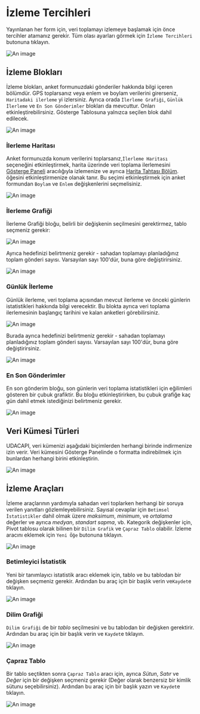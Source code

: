 # İzleme Tercihleri
 
Yayınlanan her form için, veri toplamayı izlemeye başlamak için önce tercihler atamanız gerekir. Tüm olası ayarları görmek için `İzleme Tercihleri` butonuna tıklayın.
 
![An image](/images/s7_1-MPreferences-tr.png)
 
## İzleme Blokları
 
İzleme blokları, anket formunuzdaki gönderiler hakkında bilgi içeren bölümdür. GPS toplarsanız veya enlem ve boylam verilerini girerseniz, `Haritadaki ilerleme` yi izlersiniz. Ayrıca orada `İlerleme Grafiği`, `Günlük İlerleme` ve `En Son Gönderimler` blokları da mevcuttur. Onları etkinleştirebilirsiniz. Gösterge Tablosuna yalnızca seçilen blok dahil edilecek.
 
![An image](/images/s07_1DB_empty-tr.png)
 
### İlerleme Haritası
 
Anket formunuzda konum verilerini toplarsanız,`İlerleme Haritası` seçeneğini etkinleştirmek, harita üzerinde veri toplama ilerlemesini [Gösterge Paneli](/guide/30-dashboard.md) aracılığıyla izlemenize ve ayrıca [Harita Tahtası Bölüm](/guide/45-mapboard.md). öğesini etkinleştirmenize olanak tanır. Bu seçimi etkinleştirmek için anket formundan `Boylam` ve `Enlem` değişkenlerini seçmelisiniz.
 
![An image](/images/s07_1PM-tr.png)
 
### İlerleme Grafiği
 
İlerleme Grafiği bloğu, belirli bir değişkenin seçilmesini gerektirmez, tablo seçmeniz gerekir:
 
![An image](/images/s07_1PP-tr.png)
 
Ayrıca hedefinizi belirtmeniz gerekir - sahadan toplamayı planladığınız toplam gönderi sayısı. Varsayılan sayı 100'dür, buna göre değiştirirsiniz.
 
![An image](/images/s07_1PP_target-tr.png)
 
### Günlük İlerleme
 
Günlük ilerleme, veri toplama açısından mevcut ilerleme ve önceki günlerin istatistikleri hakkında bilgi verecektir. Bu blokta ayrıca veri toplama ilerlemesinin başlangıç tarihini ve kalan anketleri görebilirsiniz.
 
![An image](/images/s07_1PP-tr.png)
 
Burada ayrıca hedefinizi belirtmeniz gerekir - sahadan toplamayı planladığınız toplam gönderi sayısı. Varsayılan sayı 100'dür, buna göre değiştirirsiniz.
 
![An image](/images/s07_1DP_target-tr.png)
 
### En Son Gönderimler
 
En son gönderim bloğu, son günlerin veri toplama istatistikleri için eğilimleri gösteren bir çubuk grafiktir. Bu bloğu etkinleştirirken, bu çubuk grafiğe kaç gün dahil etmek istediğinizi belirtmeniz gerekir.
 
![An image](/images/s07_1LS-tr.png)
 
## Veri Kümesi Türleri
 
UDACAPI, veri kümenizi aşağıdaki biçimlerden herhangi birinde indirmenize izin verir. Veri kümesini Gösterge Panelinde o formatta indirebilmek için bunlardan herhangi birini etkinleştirin. 
 
![An image](/images/s07_2_Datasets-tr.png)
 
## İzleme Araçları
 
İzleme araçlarının yardımıyla sahadan veri toplarken herhangi bir soruya verilen yanıtları gözlemleyebilirsiniz. Sayısal cevaplar için `Betimsel İstatistikler` dahil olmak üzere *maksimum*, *minimum*, ve *ortalama* değerler ve ayrıca  *medyan*, *standart sapma*, vb. Kategorik değişkenler için, Pivot tablosu olarak bilinen bir  `Dilim Grafik` ve `Çapraz Tablo` olabilir. İzleme aracını eklemek için `Yeni Öğe` butonuna tıklayın.
 
![An image](/images/s07_3_MT-tr.png)
 
### Betimleyici İstatistik
 
Yeni bir tanımlayıcı istatistik aracı eklemek için, tablo ve bu tablodan bir değişken seçmeniz gerekir. Ardından bu araç için bir  başlık verin ve`Kaydet`e tıklayın.
 
![An image](/images/s07_3_MT_DS-tr.png)
 
### Dilim Grafiği
 
`Dilim Grafiği` de bir *tablo* seçilmesini ve bu tablodan bir değişken gerektirir. Ardından bu araç için bir başlık verin ve `Kaydet`e tıklayın.
 
![An image](/images/s07_3_MT_PCh-tr.png)
 
### Çapraz Tablo
 
Bir tablo seçtikten sonra `Çapraz Tablo` aracı için, ayrıca *Sütun*, *Satır* ve *Değer* için bir değişken seçmeniz gerekir (Değer olarak benzersiz bir kimlik sütunu seçebilirsiniz). Ardından bu araç için bir başlık yazın ve `Kaydet`e tıklayın.
 
![An image](/images/s07_3_MT_CT-tr.png)